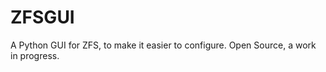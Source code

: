 ZFSGUI
======

A Python GUI for ZFS, to make it easier to configure.  Open Source, a work in progress.
